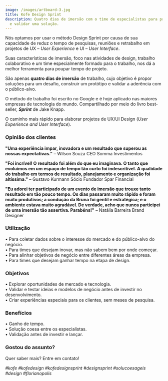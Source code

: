 ```yaml
---
image: /images/artboard-3.jpg
title: Kofe Design Sprint
description: Quatro dias de imersão com o time de especialistas para prototipar
  e validar uma solução.
---
```

Nós optamos por usar o método Design Sprint por causa de sua capacidade de reduz o tempo de pesquisas, reuniões e retrabalho em projetos de UX – *User Experience* e UI – *User Interface*. 

Suas características de imersão, foco nas atividades de design, trabalho colaborativo e um time especialmente formado para o trabalho, nos dá a melhor ferramenta para poupar tempo de projeto.

São apenas **quatro dias de imersão** de trabalho, cujo objetivo é propor soluções para um desafio, construir um protótipo e validar a aderência com o público-alvo.

O método de trabalho foi escrito no Google e é hoje aplicado nas maiores empresas de tecnologia do mundo. Compartilhado por meio do livro best-seller, ***Sprint*** de Jake Knapp.

O caminho mais rápido para elaborar projetos de UX/UI Design (*User Experience and User Interface*).

### Opinião dos clientes

**"Uma experiência impar, inovadora e um resultado que superou as nossas expectativas."** – Wilson Souza CEO Somma Investimentos

**"Foi incrível! O resultado foi além do que eu imaginava. O tanto que evoluímos em um espaço de tempo tão curto foi indescritível. A qualidade do trabalho em termos de resultado, planejamento e organização foi altíssima."** – Gustavo Kurmann Sócio Fundador Spar Financial

**"Eu adorei ter participado de um evento de imersão que trouxe tanto resultado em tão pouco tempo. Os dias passaram muito rápido e foram muito produtivos; a condução da Bruna foi gentil e estratégica; e o ambiente estava muito agradável. De verdade, acho que nunca participei de uma imersão tão assertiva. Parabéns!"** – Natália Barreira Brand Designer

### **Utilização**

• Para coletar dados sobre o interesse do mercado e do público-alvo do negócio.\
• Para times que desejam inovar, mas não sabem bem por onde começar.\
• Para alinhar objetivos de negócio entre diferentes áreas da empresa.\
• Para times que desejam ganhar tempo na etapa de design.

### **Objetivos**

• Explorar oportunidades de mercado e tecnologia.\
• Validar e testar ideias e modelos de negócio antes de investir no desenvolvimento.\
• Criar experiências especiais para os clientes, sem meses de pesquisa.

### **Benefícios**

• Ganho de tempo.\
• Solução coesa entre os especialistas.\
• Validação antes de investir e lançar.

### **Gostou do assunto?**

Quer saber mais? Entre em contato!

*\#kofe #kofedesign #kofedesignsprint #designsprint #solucoesageis #design #florianopolis*